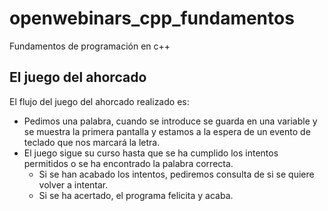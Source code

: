 # openwebinars_cpp_fundamentos
Fundamentos de programación en c++

## El juego del ahorcado

El flujo del juego del ahorcado realizado es:
* Pedimos una palabra, cuando se introduce se guarda en una variable y se muestra la primera pantalla y estamos a la espera de un evento de teclado que nos marcará la letra.
* El juego sigue su curso hasta que se ha cumplido los intentos permitidos o se ha encontrado la palabra correcta.
  * Si se han acabado los intentos, pediremos consulta de si se quiere volver a intentar.
  * Si se ha acertado, el programa felicita y acaba.
